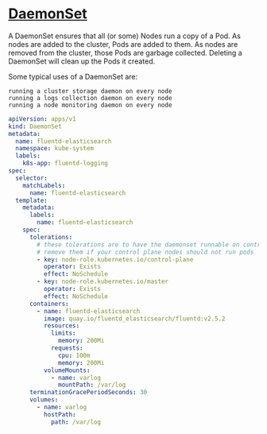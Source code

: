 # [DaemonSet](https://kubernetes.io/docs/concepts/workloads/controllers/daemonset/)

A DaemonSet ensures that all (or some) Nodes run a copy of a Pod. As nodes are added to the cluster, Pods are added to them. As nodes are removed from the cluster, those Pods are garbage collected. Deleting a DaemonSet will clean up the Pods it created.

Some typical uses of a DaemonSet are:

    running a cluster storage daemon on every node
    running a logs collection daemon on every node
    running a node monitoring daemon on every node

```yaml
apiVersion: apps/v1
kind: DaemonSet
metadata:
  name: fluentd-elasticsearch
  namespace: kube-system
  labels:
    k8s-app: fluentd-logging
spec:
  selector:
    matchLabels:
      name: fluentd-elasticsearch
  template:
    metadata:
      labels:
        name: fluentd-elasticsearch
    spec:
      tolerations:
        # these tolerations are to have the daemonset runnable on control plane nodes
        # remove them if your control plane nodes should not run pods
        - key: node-role.kubernetes.io/control-plane
          operator: Exists
          effect: NoSchedule
        - key: node-role.kubernetes.io/master
          operator: Exists
          effect: NoSchedule
      containers:
        - name: fluentd-elasticsearch
          image: quay.io/fluentd_elasticsearch/fluentd:v2.5.2
          resources:
            limits:
              memory: 200Mi
            requests:
              cpu: 100m
              memory: 200Mi
          volumeMounts:
            - name: varlog
              mountPath: /var/log
      terminationGracePeriodSeconds: 30
      volumes:
        - name: varlog
          hostPath:
            path: /var/log
```
